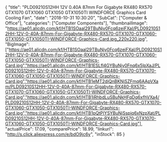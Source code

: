 {
	"title": "PLD09210S12HH 12V 0.40A 87mm For Gigabyte RX480 RX570 GTX1070 GTX1060 GTX1050 GTX1050TI WINDFORCE Graphics Card Cooling Fan",
	"date": "2018-10-31 10:30:20",
	"SubCat": ["Computer & Office"],
	"categories": ["Computer Components"],
	"thumbnailImage": "https://ae01.alicdn.com/kf/HTB1SOaal29TBuNjy0Fcq6zeiFXaI/PLD09210S12HH-12V-0-40A-87mm-For-Gigabyte-RX480-RX570-GTX1070-GTX1060-GTX1050-GTX1050TI-WINDFORCE-Graphics-Card.jpg_220x220.jpg",
	"BigImage": ["https://ae01.alicdn.com/kf/HTB1SOaal29TBuNjy0Fcq6zeiFXaI/PLD09210S12HH-12V-0-40A-87mm-For-Gigabyte-RX480-RX570-GTX1070-GTX1060-GTX1050-GTX1050TI-WINDFORCE-Graphics-Card.jpg","https://ae01.alicdn.com/kf/HTB1ESLfl4GYBuNjy0Fnq6x5lpXaJ/PLD09210S12HH-12V-0-40A-87mm-For-Gigabyte-RX480-RX570-GTX1070-GTX1060-GTX1050-GTX1050TI-WINDFORCE-Graphics-Card.jpg","https://ae01.alicdn.com/kf/HTB1eMT2diQnBKNjSZFmq6AApVXam/PLD09210S12HH-12V-0-40A-87mm-For-Gigabyte-RX480-RX570-GTX1070-GTX1060-GTX1050-GTX1050TI-WINDFORCE-Graphics-Card.jpg","https://ae01.alicdn.com/kf/HTB1iRhbdLuSBuNkHFqDq6xfhVXa4/PLD09210S12HH-12V-0-40A-87mm-For-Gigabyte-RX480-RX570-GTX1070-GTX1060-GTX1050-GTX1050TI-WINDFORCE-Graphics-Card.jpg","https://ae01.alicdn.com/kf/HTB1pQtPlYSYBuNjSspiq6xNzpXat/PLD09210S12HH-12V-0-40A-87mm-For-Gigabyte-RX480-RX570-GTX1070-GTX1060-GTX1050-GTX1050TI-WINDFORCE-Graphics-Card.jpg"],
	"actualPrice": 17.09,
	"comparePrice": 18.99,
	"linkurl": "http://s.click.aliexpress.com/e/bdO9jc6y",
	"inStock": 85
}
